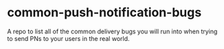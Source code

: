 # common-push-notification-bugs
A repo to list all of the common delivery bugs you will run into when trying to send PNs to your users in the real world.
